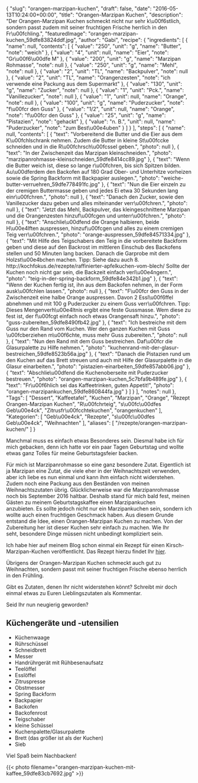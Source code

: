 {
    "slug": "orangen-marzipan-kuchen",
    "draft": false,
    "date": "2016-05-13T10:24:00+00:00",
    "title": "Orangen-Marzipan Kuchen",
    "description": "Der Orangen-Marzipan Kuchen schmeckt nicht nur sehr k\u00f6stlich, sondern passt zudem mit seiner fruchtigen Frische herrlich in den Fr\u00fchling.",
    "featuredImage": "orangen-marzipan-kuchen_59dfe83824ddf.jpg",
    "author": "Gabi",
    "recipe": {
        "ingredients": [
            {
                "name": null,
                "contents": [
                    {
                        "value": "250",
                        "unit": "g",
                        "name": "Butter",
                        "note": "weich"
                    },
                    {
                        "value": "4",
                        "unit": null,
                        "name": "Eier",
                        "note": "Gr\u00f6\u00dfe M"
                    },
                    {
                        "value": "200",
                        "unit": "g",
                        "name": "Marzipan Rohmasse",
                        "note": null
                    },
                    {
                        "value": "250",
                        "unit": "g",
                        "name": "Mehl",
                        "note": null
                    },
                    {
                        "value": "2",
                        "unit": "TL",
                        "name": "Backpulver",
                        "note": null
                    },
                    {
                        "value": "2",
                        "unit": "TL",
                        "name": "Orangenzesten",
                        "note": "ich verwende eine Packung aus dem Supermarkt"
                    },
                    {
                        "value": "130",
                        "unit": "g",
                        "name": "Zucker",
                        "note": null
                    },
                    {
                        "value": "1",
                        "unit": "Pck.",
                        "name": "Vanillezucker",
                        "note": null
                    },
                    {
                        "value": "1",
                        "unit": null,
                        "name": "Orange",
                        "note": null
                    },
                    {
                        "value": "100",
                        "unit": "g",
                        "name": "Puderzucker",
                        "note": "f\u00fcr den Guss"
                    },
                    {
                        "value": "1\/2",
                        "unit": null,
                        "name": "Orange",
                        "note": "f\u00fcr den Guss"
                    },
                    {
                        "value": "25",
                        "unit": "g",
                        "name": "Pistazien",
                        "note": "gehackt"
                    },
                    {
                        "value": "n. B.",
                        "unit": null,
                        "name": "Puderzucker",
                        "note": "zum Best\u00e4uben"
                    }
                ]
            }
        ],
        "steps": [
            {
                "name": null,
                "contents": [
                    {
                        "text": "Vorbereitend die Butter und die Eier aus dem K\u00fchlschrank nehmen. Zudem die Butter in kleine St\u00fccke schneiden und in die R\u00fchrsch\u00fcssel geben.",
                        "photo": null
                    },
                    {
                        "text": "In der Zwischenzeit das Marzipan kleinschneiden.",
                        "photo": "marzipanrohmasse-kleinschneiden_59dfe8414cc89.jpg"
                    },
                    {
                        "text": "Wenn die Butter weich ist, diese so lange r\u00fchren, bis sich Spitzen bilden. Au\u00dferdem den Backofen auf 180 Grad Ober- und Unterhitze vorheizen sowie die Spring Backform mit Backpapier auslegen.",
                        "photo": "weiche-butter-verruehren_59dfe778491fc.jpg"
                    },
                    {
                        "text": "Nun die Eier einzeln zu der cremigen Buttermasse geben und jedes Ei etwa 30 Sekunden lang einr\u00fchren.",
                        "photo": null
                    },
                    {
                        "text": "Danach den Zucker,  sowie den Vanillezucker dazu geben und alles miteinander verr\u00fchren.",
                        "photo": null
                    },
                    {
                        "text": "Jetzt das Mehl, Backpulver, das kleingeschnittene Marzipan und die Orangenzesten hinzuf\u00fcgen und unterr\u00fchren.",
                        "photo": null
                    },
                    {
                        "text": "Anschlie\u00dfend die Orange halbieren, beide H\u00e4lften auspressen, hinzuf\u00fcgen und alles zu einem cremigen Teig verr\u00fchren.",
                        "photo": "orange-auspressen_59dfe84571334.jpg"
                    },
                    {
                        "text": "Mit Hilfe des Teigschabers den Teig in die vorbereitete Backform geben und diese auf den Backrost im mittleren Einschub des Backofens stellen und 50 Minuten lang backen. Danach die Garprobe mit dem Holzst\u00e4bchen machen. Tipp: Siehe dazu auch 8. http:\/\/kochfokus.de\/rezepte\/raffinierter-apfelkuchen-vom-blech\/ Sollte der Kuchen noch nicht gar sein, die Backzeit einfach verl\u00e4ngern.",
                        "photo": "teig-in-der-spring-backform_59dfe84e342b1.jpg"
                    },
                    {
                        "text": "Wenn der Kuchen fertig ist, ihn aus dem Backofen nehmen, in der Form ausk\u00fchlen lassen.",
                        "photo": null
                    },
                    {
                        "text": "F\u00fcr den Guss in der Zwischenzeit eine halbe Orange auspressen. Davon 2 Essl\u00f6ffel abnehmen und mit 100 g Puderzucker zu einem Guss verr\u00fchren. Tipp: Dieses Mengenverh\u00e4ltnis ergibt eine feste Gussmasse. Wem diese zu fest ist, der f\u00fcgt einfach noch etwas Orangensaft hinzu.",
                        "photo": "guss-zubereiten_59dfe8490fb42.jpg"
                    },
                    {
                        "text": "Ich bestreiche mit dem Guss nur den Rand vom Kuchen. Wer den ganzen Kuchen mit Guss \u00fcberziehen m\u00f6chte, muss mehr Guss zubereiten.",
                        "photo": null
                    },
                    {
                        "text": "Nun den Rand mit dem Guss bestreichen. Daf\u00fcr die Glasurpalette zu Hilfe nehmen.",
                        "photo": "kuchenrand-mit-der-glasur-bestreichen_59dfe8523b56a.jpg"
                    },
                    {
                        "text": "Danach die Pistazien rund um den Kuchen auf das Brett streuen und auch mit Hilfe der Glasurpalette in die Glasur einarbeiten.",
                        "photo": "pistazien-einarbeiten_59dfe857abb06.jpg"
                    },
                    {
                        "text": "Abschlie\u00dfend die Kuchenoberseite mit Puderzucker bestreuen.",
                        "photo": "orangen-marzipan-kuchen_5c7bfa9b489fe.jpg"
                    },
                    {
                        "text": "Fr\u00f6hlich sei das Kaffeetrinken, guten Appetit!",
                        "photo": "orangen-marzipankuchen_59dfe860844fa.jpg"
                    }
                ]
            }
        ],
        "notes": null
    },
    "Tags": [
        "Dessert",
        "Kaffeetafel",
        "Kuchen",
        "Marzipan",
        "Orange",
        "Rezept Orangen-Marzipan Kuchen",
        "R\u00fchrteig",
        "s\u00fc\u00dfes Geb\u00e4ck",
        "Zitrusfr\u00fcchtekuchen",
        "orangenkuchen"
    ],
    "Kategorien": [
        "Geb\u00e4ck",
        "Rezepte",
        "s\u00fc\u00dfes Geb\u00e4ck",
        "Weihnachten"
    ],
    "aliases": [
        "\/rezepte\/orangen-marzipan-kuchen\/"
    ]
}

Manchmal muss es einfach etwas Besonderes sein. Diesmal habe ich für mich gebacken, denn ich hatte vor ein paar Tagen Geburtstag und wollte etwas ganz Tolles für meine Geburtstagsfeier backen.

Für mich ist Marzipanrohmasse so eine ganz besondere Zutat. Eigentlich ist ja Marzipan eine Zutat, die viele eher in der Weihnachtszeit verwenden, aber ich liebe es nun einmal und kann ihm einfach nicht widerstehen. Zudem noch eine Packung aus den Beständen von meinen Weihnachtszutaten übrig. Glücklicherweise war die Marzipanrohmasse noch bis September 2016 haltbar. Deshalb stand für mich bald fest, meinen Gästen zu meinem Geburtstagskaffee einen Marzipankuchen anzubieten. Es sollte jedoch nicht nur ein Marzipankuchen sein, sondern ich wollte auch einen fruchtigen Geschmack haben. Aus diesem Grunde entstand die Idee, einen Orangen-Marzipan Kuchen zu machen. Von der Zubereitung her ist dieser Kuchen sehr einfach zu machen. Wie Ihr seht, besondere Dinge müssen nicht unbedingt kompliziert sein.

Ich habe hier auf meinem Blog schon einmal ein Rezept für einen Kirsch-Marzipan-Kuchen veröffentlicht. Das Rezept hierzu findet Ihr [hier][1].

Übrigens der Orangen-Marzipan Kuchen schmeckt auch gut zu Weihnachten, sondern passt mit seiner fruchtigen Frische ebenso herrlich in den Frühling.

Gibt es Zutaten, denen Ihr nicht widerstehen könnt? Schreibt mir doch einmal etwas zu Euren Lieblingszutaten als Kommentar.

Seid Ihr nun neugierig geworden?

## Küchengeräte und -utensilien

 * Küchenwaage
 * Rührschüssel
 * Schneidbrett
 * Messer
 * Handrührgerät mit Rühbesenaufsatz
 * Teelöffel
 * Esslöffel
 * Zitruspresse
 * Obstmesser
 * Spring Backform
 * Backpapier
 * Backofen
 * Backofenrost
 * Teigschaber
 * kleine Schüssel
 * Kuchenpalette/Glasurpalette
 * Brett (das größer ist als der Kuchen)
 * Sieb

Viel Spaß beim Nachbacken!

{{< photo filename="orangen-marzipan-kuchen-mit-kaffee_59dfe83cb7692.jpg" >}}

 [1]: https://kochfokus.de/rezepte/kirsch-marzipan-kuchen/